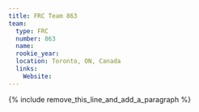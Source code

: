 ```yaml
---
title: FRC Team 863
team:
  type: FRC
  number: 863
  name:
  rookie_year:
  location: Toronto, ON, Canada
  links:
    Website:
---
```


{% include remove_this_line_and_add_a_paragraph %}